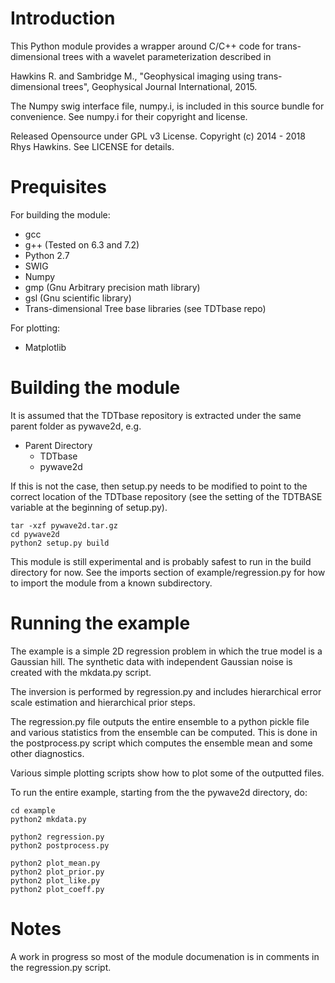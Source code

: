 # Introduction

This Python module provides a wrapper around C/C++ code for trans-dimensional
trees with a wavelet parameterization described in

Hawkins R. and Sambridge M., "Geophysical imaging using trans-dimensional trees",
Geophysical Journal International, 2015.

The Numpy swig interface file, numpy.i, is included in this source bundle for
convenience. See numpy.i for their copyright and license.

Released Opensource under GPL v3 License. Copyright (c) 2014 - 2018 Rhys Hawkins.
See LICENSE for details.

# Prequisites

For building the module:

* gcc
* g++ (Tested on 6.3 and 7.2)
* Python 2.7
* SWIG
* Numpy
* gmp (Gnu Arbitrary precision math library)
* gsl (Gnu scientific library)
* Trans-dimensional Tree base libraries (see TDTbase repo)


For plotting:

* Matplotlib

# Building the module

It is assumed that the TDTbase repository is extracted under the same parent
folder as pywave2d, e.g.

* Parent Directory
  * TDTbase
  * pywave2d

If this is not the case, then setup.py needs to be modified to point to the
correct location of the TDTbase repository (see the setting of the TDTBASE
variable at the beginning of setup.py).

```
tar -xzf pywave2d.tar.gz
cd pywave2d
python2 setup.py build
```

This module is still experimental and is probably safest to run in the
build directory for now. See the imports section of example/regression.py
for how to import the module from a known subdirectory.

# Running the example

The example is a simple 2D regression problem in which the true model is
a Gaussian hill. The synthetic data with independent Gaussian noise is created
with the mkdata.py script.

The inversion is performed by regression.py and includes hierarchical error
scale estimation and hierarchical prior steps.

The regression.py file outputs the entire ensemble to a python pickle file
and various statistics from the ensemble can be computed. This is done
in the postprocess.py script which computes the ensemble mean and
some other diagnostics.

Various simple plotting scripts show how to plot some of the outputted files.

To run the entire example, starting from the the pywave2d directory, do:

```
cd example
python2 mkdata.py

python2 regression.py
python2 postprocess.py

python2 plot_mean.py
python2 plot_prior.py
python2 plot_like.py
python2 plot_coeff.py
```

# Notes

A work in progress so most of the module documenation is in comments in the
regression.py script.






